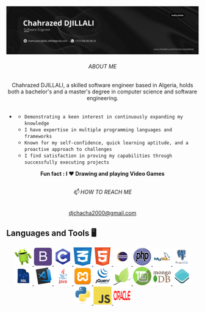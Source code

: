 
<div align="center">
<img width="800px" height = "" src="My%20PP.gif" alt="coverPage"  border-radius= "50px"/>
</div>

<div align="center"> <h6> ABOUT ME </h6></div>
<div size='50px' align="center">
Chahrazed DJILLALI, a skilled software engineer based in Algeria, holds both a bachelor's and a master's degree in computer science and software engineering.
 </div>
 <br>
 
-
  - `Demonstrating a keen interest in continuously expanding my knowledge`
  - `I have expertise in multiple programming languages and frameworks`
  - `Known for my self-confidence, quick learning aptitude, and a proactive approach to challenges`
  -  `I find satisfaction in proving my capabilities through successfully executing projects`
<div size='50px' align="center">
<b>Fun fact : I ❤️ Drawing and playing Video Games</b>
 </div>

<h2 ></h2>
<div align="center"><h6> 📫 HOW TO REACH ME </h6></div>

<div align="center">
  <a href="https://mail.google.com"> djchacha2000@gmail.com</a>
</div>

<h2 > Languages and Tools 🖥️ </h2>
<div align="center">
      <a href="https://www.android.com"> <img src="./img/android.png" width="48" height="48" alt="android" /> </a>
      <a href="https://getbootstrap.com"> <img src="./img/bootstrap-plain.svg" width="48" height="48" alt="bootstrap" /> </a>
      <a href="https://fr.wikipedia.org/wiki/C_(langage)"> <img src="./img/c.png" width="48" height="48" alt="c" /> </a>
      <a href="https://www.devlab.io/technologies/css3#:~:text=CSS%20(abr%C3%A9viation%20de%20%22Cascading%20Style,en%20forme%20du%20site%20web.">
        <img src="./img/css3.png" width="48" height="48" alt="css3" /> </a>
      <a href="https://fr.wikipedia.org/wiki/HTML5">  <img src="./img/html.png" width="48" height="48" alt="html" /> </a>
      <a href="https://www.sonarlint.org/eclipse?gclid=CjwKCAjw6fyXBhBgEiwAhhiZsq-Bz6Mk2vmILtzQxGiOkRWM0EsAB6810zgNZ5VfncGhKDcw-oLtcRoCPxAQAvD_BwE">
        <img src="./img/eclipse.png" width="48" height="48" alt="eclipse" /> </a>
      <a href="https://www.php.net"> <img src="./img/php.png" width="48" height="48" alt="php" /> </a>
      <a href="https://www.phpmyadmin.net/">  <img src="./img/phpmyadmin.png" width="48" height="48" alt="phpmyadmin" /> </a>
      <a href="https://www.postgresql.org"> <img src="./img/postgresql.png" width="48" height="48" alt="postgresql" /> </a>
      <a href="https://www.oracle.com/database/sqldeveloper"> <img src="./img/sql-server.png" width="48" height="48" alt="sql-server" /> </a>
      <a href="https://code.visualstudio.com/"> <img src="./img/vscode.png" width="48" height="48" alt="vscode" /> </a>
      <a href="https://www.java.com/fr"><img src="./img/java.png" width="48" height="48" alt="java" /> </a>
      <a href="https://www.apachefriends.org/fr/index.html"> <img src="./img/xampp.png" width="48" height="48" alt="xampp" />  </a>
       <a href="https://jquery.com"> <img src="./img/jquery.png" width="48" height="48" alt="jquery" /></a>
      <a href="https://leafletjs.com"> <img src="./img/leaflet.png" width="48" height="48" alt="leaflet" /> </a>
      <a href="https://linuxmint.com"> <img src="./img/linux-mint.png" width="48" height="48" alt="linux-mint" /></a>
      <a href="https://www.mongodb.com/cloud/atlas/lp/try2?utm_source=google&utm_campaign=gs_footprint_row_search_core_brand_atlas_desktop&utm_term=mongodb&utm_medium=cpc_paid_search&utm_ad=e&utm_ad_campaign_id=12212624584&adgroup=115749713703&gclid=CjwKCAjw6fyXBhBgEiwAhhiZstlFNUtHY305uhi9b2Ce7WYJas9EzJD9ABJ8l5eIp1uRyoHewQutwBoCj5cQAvD_BwE">
        <img src="./img/mongo.png" width="48" height="48" alt=mongo" /> </a>
      <a href="https://openlayers.org"> <img src="./img/openlayers.png" width="48" height="48" alt="openlayers" /> </a>
      <a href="https://www.python.org"> <img src="./img/python-original.svg" width="48" height="48" alt="Python" /> </a>
      <a href="https://wewantcode.com/fr/course/js/js.html"> <img src="./img/javascript-original.svg" width="48" height="48" alt="JavaScript" /> </a>
      <a href="https://www.oracle.com"> <img src="./img/oracle.png" width="48" height="48" alt="oracle" /> </a>
</div>   

